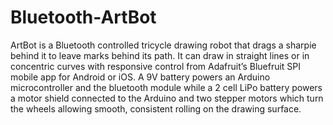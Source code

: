 # Bluetooth-ArtBot
ArtBot is a Bluetooth controlled tricycle drawing robot that drags a sharpie behind it  to leave marks behind its path. It can draw in straight lines or in concentric curves with  responsive control from Adafruit’s Bluefruit SPI mobile app for Android or iOS. A 9V battery  powers an Arduino microcontroller and the bluetooth module while a 2 cell LiPo battery  powers a motor shield connected to the Arduino and two stepper motors which turn the  wheels allowing smooth, consistent rolling on the drawing surface.
